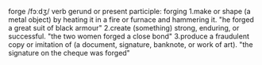 
forge /fɔːdʒ/ 
verb
gerund or present participle: forging
1.make or shape (a metal object) by heating it in a fire or furnace and hammering it.
"he forged a great suit of black armour"
2.create (something) strong, enduring, or successful.
"the two women forged a close bond"
3.produce a fraudulent copy or imitation of (a document, signature, banknote, or work of art).
"the signature on the cheque was forged"

